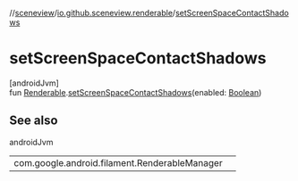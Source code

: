 //[sceneview](../../index.md)/[io.github.sceneview.renderable](index.md)/[setScreenSpaceContactShadows](set-screen-space-contact-shadows.md)

# setScreenSpaceContactShadows

[androidJvm]\
fun [Renderable](index.md#286838466%2FClasslikes%2F-1571379623).[setScreenSpaceContactShadows](set-screen-space-contact-shadows.md)(enabled: [Boolean](https://kotlinlang.org/api/latest/jvm/stdlib/kotlin/-boolean/index.html))

## See also

androidJvm

| | |
|---|---|
| com.google.android.filament.RenderableManager |  |
